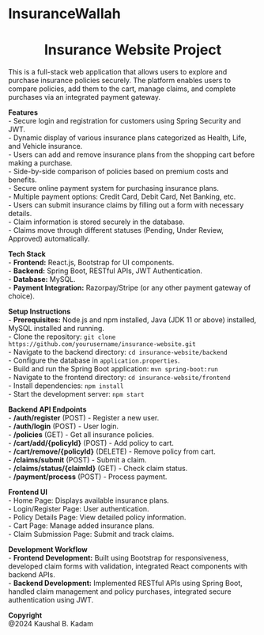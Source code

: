 # InsuranceWallah

<h1 align="center">Insurance Website Project</h1>

<p>
  This is a full-stack web application that allows users to explore and purchase insurance policies securely. 
  The platform enables users to compare policies, add them to the cart, manage claims, and complete purchases via an integrated payment gateway.
</p>

<p>
  <b align="center">Features</b><br>
  - Secure login and registration for customers using Spring Security and JWT.<br>
  - Dynamic display of various insurance plans categorized as Health, Life, and Vehicle insurance.<br>
  - Users can add and remove insurance plans from the shopping cart before making a purchase.<br>
  - Side-by-side comparison of policies based on premium costs and benefits.<br>
  - Secure online payment system for purchasing insurance plans.<br>
  - Multiple payment options: Credit Card, Debit Card, Net Banking, etc.<br>
  - Users can submit insurance claims by filling out a form with necessary details.<br>
  - Claim information is stored securely in the database.<br>
  - Claims move through different statuses (Pending, Under Review, Approved) automatically.<br>
</p>

<p>
  <b align="center">Tech Stack</b><br>
  - <b>Frontend:</b> React.js, Bootstrap for UI components.<br>
  - <b>Backend:</b> Spring Boot, RESTful APIs, JWT Authentication.<br>
  - <b>Database:</b> MySQL.<br>
  - <b>Payment Integration:</b> Razorpay/Stripe (or any other payment gateway of choice).<br>
</p>

<p>
  <b align="center">Setup Instructions</b><br>
  - <b>Prerequisites:</b> Node.js and npm installed, Java (JDK 11 or above) installed, MySQL installed and running.<br>
  - Clone the repository: <code>git clone https://github.com/yourusername/insurance-website.git</code><br>
  - Navigate to the backend directory: <code>cd insurance-website/backend</code><br>
  - Configure the database in <code>application.properties</code>.<br>
  - Build and run the Spring Boot application: <code>mvn spring-boot:run</code><br>
  - Navigate to the frontend directory: <code>cd insurance-website/frontend</code><br>
  - Install dependencies: <code>npm install</code><br>
  - Start the development server: <code>npm start</code><br>
</p>

<p>
  <b align="center">Backend API Endpoints</b><br>
  - <b>/auth/register</b> (POST) - Register a new user.<br>
  - <b>/auth/login</b> (POST) - User login.<br>
  - <b>/policies</b> (GET) - Get all insurance policies.<br>
  - <b>/cart/add/{policyId}</b> (POST) - Add policy to cart.<br>
  - <b>/cart/remove/{policyId}</b> (DELETE) - Remove policy from cart.<br>
  - <b>/claims/submit</b> (POST) - Submit a claim.<br>
  - <b>/claims/status/{claimId}</b> (GET) - Check claim status.<br>
  - <b>/payment/process</b> (POST) - Process payment.<br>
</p>

<p>
  <b align="center">Frontend UI</b><br>
  - Home Page: Displays available insurance plans.<br>
  - Login/Register Page: User authentication.<br>
  - Policy Details Page: View detailed policy information.<br>
  - Cart Page: Manage added insurance plans.<br>
  - Claim Submission Page: Submit and track claims.<br>
</p>

<p>
  <b align="center">Development Workflow</b><br>
  - <b>Frontend Development:</b> Built using Bootstrap for responsiveness, developed claim forms with validation, integrated React components with backend APIs.<br>
  - <b>Backend Development:</b> Implemented RESTful APIs using Spring Boot, handled claim management and policy purchases, integrated secure authentication using JWT.<br>
</p>

<p>
  <b align="center">Copyright</b><br>
  @2024 Kaushal B. Kadam<br>
</p>
